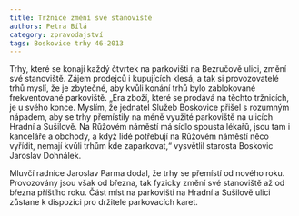 ```yaml
---
title: Tržnice změní své stanoviště
authors: Petra Bílá
category: zpravodajství
tags: Boskovice trhy 46-2013
---
```


Trhy, které se konají každý čtvrtek na parkovišti na Bezručově ulici, změní své stanoviště. Zájem prodejců i kupujících klesá, a tak si provozovatelé trhů myslí, že je zbytečné, aby kvůli konání trhů bylo zablokované frekventované parkoviště. „Éra zboží, které se prodává na těchto tržnicích, je u svého konce. Myslím, že jednatel Služeb Boskovice přišel s rozumným nápadem, aby se trhy přemístily na méně využité parkoviště na ulicích Hradní a Sušilově. Na Růžovém náměstí má sídlo spousta lékařů, jsou tam i kanceláře a obchody, a když lidé potřebují na Růžovém náměstí něco vyřídit, nemají kvůli trhům kde zaparkovat,“ vysvětlil starosta Boskovic Jaroslav Dohnálek.

Mluvčí radnice Jaroslav Parma dodal, že trhy se přemístí od nového roku. Provozovány jsou však od března, tak fyzicky změní své stanoviště až od března příštího roku. Část míst na parkovišti na Hradní a Sušilově ulici zůstane k dispozici pro držitele parkovacích karet.
